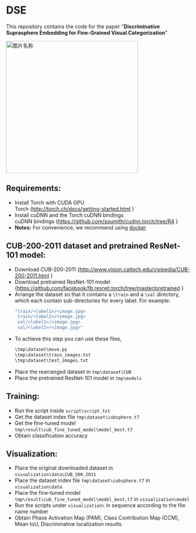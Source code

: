 <!--
 * @Author: shuoye
 * @Date: 2023-06-08 17:13:12
 * @LastEditors: shuoye
 * @LastEditTime: 2023-06-08 17:39:37
 * @Description: file content
 * Copyright 2023 shuoye, All Rights Reserved.
-->
# DSE
This repository contains the code for the paper "**Discriminative Suprasphere Embedding for Fine-Grained Visual Categorization**"

 <img src="./images/Demo.gif" width = "360" height = "360" alt="图片名称" margin:0 auto />

## Requirements:  
  - Install Torch with CUDA GPU     
   Torch {http://torch.ch/docs/getting-started.html }  
  - Install cuDNN and the Torch cuDNN bindings  
   cuDNN bindings {https://github.com/soumith/cudnn.torch/tree/R4 }    
  - **Notes:** For convenience, we recommend using [docker](https://hub.docker.com/)
  
## CUB-200-2011 dataset and pretrained ResNet-101 model:  
  - Download CUB-200-2011 {http://www.vision.caltech.edu/visipedia/CUB-200-2011.html }  
  - Download pretrained ResNet-101 model {https://github.com/facebook/fb.resnet.torch/tree/master/pretrained }  
  - Arrange the dataset so that it contains a `\train` and a `\val` directory, which each contain sub-directories for every label. For example:  
      ```bash
      "train/<label1>/<image.jpg>  
       train/<label2>/<image.jpg>  
       val/<label1>/<image.jpg>  
       val/<label2>/<image.jpg>"  
       ```
   - To achieve this step you can use these files,  
      ```bash
      \tmp\dataset\move.py    
      \tmp\dataset\train_images.txt    
      \tmp\dataset\test_images.txt    
      ```
  - Place the rearranged dataset in `tmp\dataset\CUB`  
  - Place the pretrained ResNet-101 model in `tmp\models`    
  
## Training:  
  - Run the script inside `script\script.txt`    
  - Get the dataset index file `tmp\dataset\cubsphere.t7`  
  - Get the fine-tuned model `tmp\result\cub_fine_tuned_model\model_best.t7`  
  - Obtain classification accuracy    
  
## Visualization:  
  - Place the original downloaded dataset in `visualization\data\CUB_200_2011`  
  - Place the dataset index file `tmp\dataset\cubsphere.t7` in `visualization\data`  
  - Place the fine-tuned model `tmp\result\cub_fine_tuned_model\model_best.t7` in `visualization\model`    
  - Run the scripts under `visualization\` in sequence according to the file name number  
  - Obtain Phase Activation Map (PAM), Class Contribution Map (CCM), Mean IoU, Discriminative localization results.  

  
